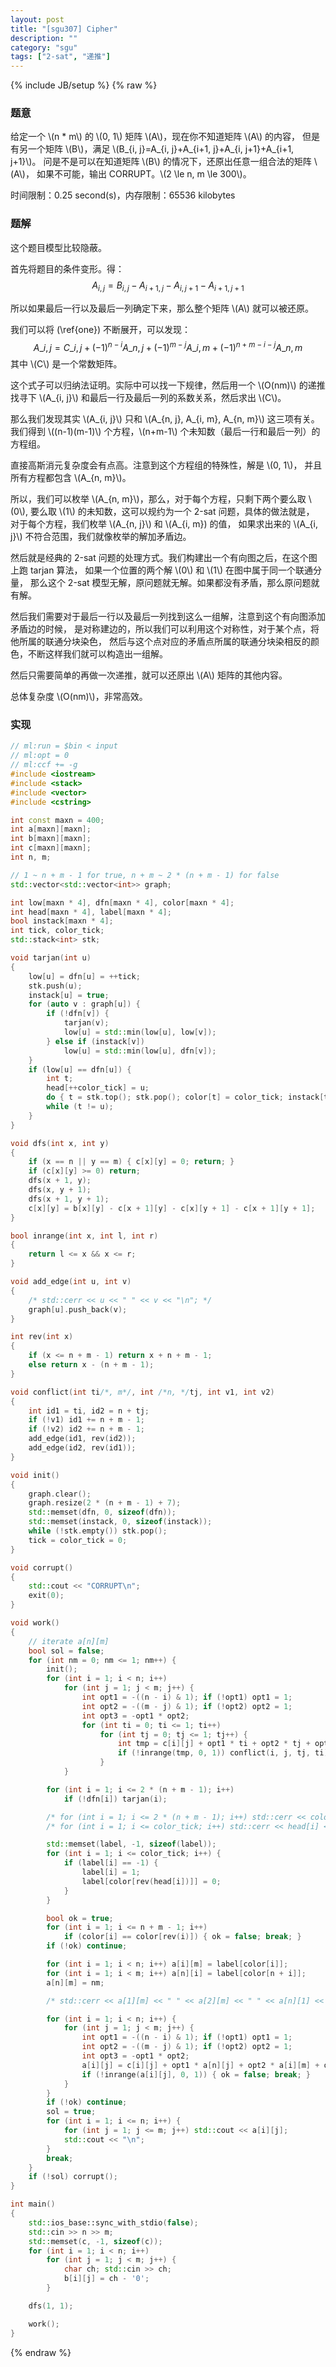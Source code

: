 ```yaml
---
layout: post
title: "[sgu307] Cipher"
description: ""
category: "sgu"
tags: ["2-sat", "递推"]
---
```

{% include JB/setup %}
{% raw %}

### 题意

给定一个 \\(n * m\\) 的 \\(0, 1\\) 矩阵 \\(A\\)，现在你不知道矩阵 \\(A\\) 的内容，
但是有另一个矩阵 \\(B\\)，满足 \\(B\_{i, j}=A\_{i, j}+A\_{i+1, j}+A\_{i, j+1}+A\_{i+1, j+1}\\)。
问是不是可以在知道矩阵 \\(B\\) 的情况下，还原出任意一组合法的矩阵 \\(A\\)，
如果不可能，输出 CORRUPT。\\(2 \le n, m \le 300\\)。

时间限制：0.25 second(s)，内存限制：65536 kilobytes

### 题解

这个题目模型比较隐蔽。

首先将题目的条件变形。得：
$$ A_{i, j}=B_{i, j}-A_{i+1, j}-A_{i, j+1}-A_{i+1, j+1} \label{one} $$

所以如果最后一行以及最后一列确定下来，那么整个矩阵 \\(A\\) 就可以被还原。

我们可以将 (\ref{one}) 不断展开，可以发现：
$$ A\_{i, j}=C\_{i, j}+(-1)^{n-i}A\_{n, j}+(-1)^{m-j}A\_{i, m}+(-1)^{n+m-i-j}A\_{n, m} \label{two} $$
其中 \\(C\\) 是一个常数矩阵。

这个式子可以归纳法证明。实际中可以找一下规律，然后用一个 \\(O(nm)\\) 的递推
找寻下 \\(A\_{i, j}\\) 和最后一行及最后一列的系数关系，然后求出 \\(C\\)。

那么我们发现其实 \\(A\_{i, j}\\) 只和 \\(A\_{n, j}, A\_{i, m}, A\_{n, m}\\) 这三项有关。
我们得到 \\((n-1)(m-1)\\) 个方程，\\(n+m-1\\) 个未知数（最后一行和最后一列）的方程组。

直接高斯消元复杂度会有点高。注意到这个方程组的特殊性，解是 \\(0, 1\\)，
并且所有方程都包含 \\(A\_{n, m}\\)。

所以，我们可以枚举 \\(A\_{n, m}\\)，那么，对于每个方程，只剩下两个要么取 \\(0\\),
要么取 \\(1\\) 的未知数，这可以规约为一个 2-sat 问题，具体的做法就是，
对于每个方程，我们枚举 \\(A\_{n, j}\\) 和 \\(A\_{i, m}) 的值，
如果求出来的 \\(A\_{i, j}\\) 不符合范围，我们就像枚举的解加矛盾边。

然后就是经典的 2-sat 问题的处理方式。我们构建出一个有向图之后，在这个图上跑 tarjan 算法，
如果一个位置的两个解 \\(0\\) 和 \\(1\\) 在图中属于同一个联通分量，
那么这个 2-sat 模型无解，原问题就无解。如果都没有矛盾，那么原问题就有解。

然后我们需要对于最后一行以及最后一列找到这么一组解，注意到这个有向图添加矛盾边的时候，
是对称建边的，所以我们可以利用这个对称性，对于某个点，将他所属的联通分块染色，
然后与这个点对应的矛盾点所属的联通分块染相反的颜色，不断这样我们就可以构造出一组解。

然后只需要简单的再做一次递推，就可以还原出 \\(A\\) 矩阵的其他内容。

总体复杂度 \\(O(nm)\\)，非常高效。


### 实现

```cpp
// ml:run = $bin < input
// ml:opt = 0
// ml:ccf += -g
#include <iostream>
#include <stack>
#include <vector>
#include <cstring>

int const maxn = 400;
int a[maxn][maxn];
int b[maxn][maxn];
int c[maxn][maxn];
int n, m;

// 1 ~ n + m - 1 for true, n + m ~ 2 * (n + m - 1) for false
std::vector<std::vector<int>> graph;

int low[maxn * 4], dfn[maxn * 4], color[maxn * 4];
int head[maxn * 4], label[maxn * 4];
bool instack[maxn * 4];
int tick, color_tick;
std::stack<int> stk;

void tarjan(int u)
{
	low[u] = dfn[u] = ++tick;
	stk.push(u);
	instack[u] = true;
	for (auto v : graph[u]) {
		if (!dfn[v]) {
			tarjan(v);
			low[u] = std::min(low[u], low[v]);
		} else if (instack[v])
			low[u] = std::min(low[u], dfn[v]);
	}
	if (low[u] == dfn[u]) {
		int t;
		head[++color_tick] = u;
		do { t = stk.top(); stk.pop(); color[t] = color_tick; instack[t] = false; }
		while (t != u);
	}
}

void dfs(int x, int y)
{
    if (x == n || y == m) { c[x][y] = 0; return; }
    if (c[x][y] >= 0) return;
    dfs(x + 1, y);
    dfs(x, y + 1);
    dfs(x + 1, y + 1);
    c[x][y] = b[x][y] - c[x + 1][y] - c[x][y + 1] - c[x + 1][y + 1];
}

bool inrange(int x, int l, int r)
{
    return l <= x && x <= r;
}

void add_edge(int u, int v)
{
    /* std::cerr << u << " " << v << "\n"; */
    graph[u].push_back(v);
}

int rev(int x)
{
    if (x <= n + m - 1) return x + n + m - 1;
    else return x - (n + m - 1);
}

void conflict(int ti/*, m*/, int /*n, */tj, int v1, int v2)
{
    int id1 = ti, id2 = n + tj;
    if (!v1) id1 += n + m - 1;
    if (!v2) id2 += n + m - 1;
    add_edge(id1, rev(id2));
    add_edge(id2, rev(id1));
}

void init()
{
    graph.clear();
    graph.resize(2 * (n + m - 1) + 7);
	std::memset(dfn, 0, sizeof(dfn));
	std::memset(instack, 0, sizeof(instack));
	while (!stk.empty()) stk.pop();
	tick = color_tick = 0;
}

void corrupt()
{
    std::cout << "CORRUPT\n";
    exit(0);
}

void work()
{
    // iterate a[n][m]
    bool sol = false;
    for (int nm = 0; nm <= 1; nm++) {
        init();
        for (int i = 1; i < n; i++)
            for (int j = 1; j < m; j++) {
                int opt1 = -((n - i) & 1); if (!opt1) opt1 = 1;
                int opt2 = -((m - j) & 1); if (!opt2) opt2 = 1;
                int opt3 = -opt1 * opt2;
                for (int ti = 0; ti <= 1; ti++)
                    for (int tj = 0; tj <= 1; tj++) {
                        int tmp = c[i][j] + opt1 * ti + opt2 * tj + opt3 * nm;
                        if (!inrange(tmp, 0, 1)) conflict(i, j, tj, ti);
                    }
            }

        for (int i = 1; i <= 2 * (n + m - 1); i++)
            if (!dfn[i]) tarjan(i);

        /* for (int i = 1; i <= 2 * (n + m - 1); i++) std::cerr << color[i] << " "; std::cerr << "\n"; */
        /* for (int i = 1; i <= color_tick; i++) std::cerr << head[i] << " "; std::cerr << "\n"; */

        std::memset(label, -1, sizeof(label));
        for (int i = 1; i <= color_tick; i++) {
            if (label[i] == -1) {
                label[i] = 1;
                label[color[rev(head[i])]] = 0;
            }
        }

        bool ok = true;
        for (int i = 1; i <= n + m - 1; i++)
            if (color[i] == color[rev(i)]) { ok = false; break; }
        if (!ok) continue;

        for (int i = 1; i < n; i++) a[i][m] = label[color[i]];
        for (int i = 1; i < m; i++) a[n][i] = label[color[n + i]];
        a[n][m] = nm;

        /* std::cerr << a[1][m] << " " << a[2][m] << " " << a[n][1] << " " << a[n][2] << "\n"; */

        for (int i = 1; i < n; i++) {
            for (int j = 1; j < m; j++) {
                int opt1 = -((n - i) & 1); if (!opt1) opt1 = 1;
                int opt2 = -((m - j) & 1); if (!opt2) opt2 = 1;
                int opt3 = -opt1 * opt2;
                a[i][j] = c[i][j] + opt1 * a[n][j] + opt2 * a[i][m] + opt3 * nm;
                if (!inrange(a[i][j], 0, 1)) { ok = false; break; }
            }
        }
        if (!ok) continue;
        sol = true;
        for (int i = 1; i <= n; i++) {
            for (int j = 1; j <= m; j++) std::cout << a[i][j];
            std::cout << "\n";
        }
        break;
    }
    if (!sol) corrupt();
}

int main()
{
    std::ios_base::sync_with_stdio(false);
    std::cin >> n >> m;
    std::memset(c, -1, sizeof(c));
    for (int i = 1; i < n; i++)
        for (int j = 1; j < m; j++) {
            char ch; std::cin >> ch;
            b[i][j] = ch - '0';
        }

    dfs(1, 1);

    work();
}

```

{% endraw %}

